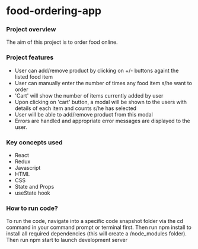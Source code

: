 # food-ordering-app
### Project overview
The aim of this project is to order food online.

### Project features
* User can add/remove product by clicking on +/- buttons againt the listed food item
* User can manually enter the number of times any food item s/he want to order
* 'Cart' will show the number of items currently added by user
* Upon clicking on 'cart' button, a modal will be shown to the users with details of each item and counts s/he has selected
* User will be able to add/remove product from this modal
* Errors are handled and appropriate error messages are displayed to the user.

### Key concepts used
* React
* Redux
* Javascript
* HTML
* CSS
* State and Props
* useState hook


### How to run code?
To run the code, navigate into a specific code snapshot folder via the cd command in your command prompt or terminal first.
Then run npm install to install all required dependencies (this will create a /node_modules folder). 
Then run npm start to launch development server
